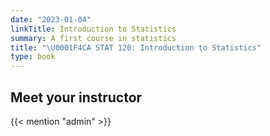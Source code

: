 ```yaml
---
date: "2023-01-04"
linkTitle: Introduction to Statistics
summary: A first course in statistics
title: "\U0001F4CA STAT 120: Introduction to Statistics"
type: book
---
```


## Meet your instructor

{{< mention "admin" >}}
